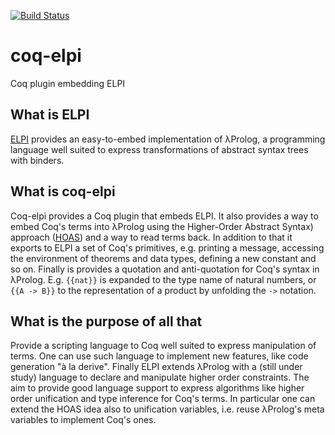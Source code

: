 [![Build Status](https://travis-ci.org/LPCIC/coq-elpi.svg?branch=master)](https://travis-ci.org/LPCIC/coq-elpi)

# coq-elpi
Coq plugin embedding ELPI

## What is ELPI
[ELPI](https://github.com/LPCIC/elpi) provides an easy-to-embed 
implementation of λProlog, a programming language well suited to
express transformations of abstract syntax trees with binders.  

## What is coq-elpi
Coq-elpi provides a Coq plugin that embeds ELPI.
It also provides a way to embed Coq's terms into λProlog using
the Higher-Order Abstract Syntax) approach
([HOAS](https://en.wikipedia.org/wiki/Higher-order_abstract_syntax))
and a way to read terms back.  In addition to that it exports to ELPI a
set of Coq's primitives, e.g. printing a message, accessing the
environment of theorems and data types, defining a new constant and so on.
Finally is provides a quotation and anti-quotation for Coq's syntax in
λProlog.  E.g. `{{nat}}` is expanded to the type name of natural numbers,
or `{{A -> B}}` to the representation of a product by unfolding the `->`
notation.

## What is the purpose of all that
Provide a scripting language to Coq well suited to express manipulation
of terms.  One can use such language to implement new features, like
code generation "à la derive".
Finally ELPI extends λProlog with a (still under study) language to declare and
manipulate higher order constraints. The aim to provide good language support
to express algorithms like higher order unification and type inference for
Coq's terms.  In particular one can extend the HOAS idea also to unification
variables, i.e. reuse λProlog's meta variables to implement Coq's ones.

